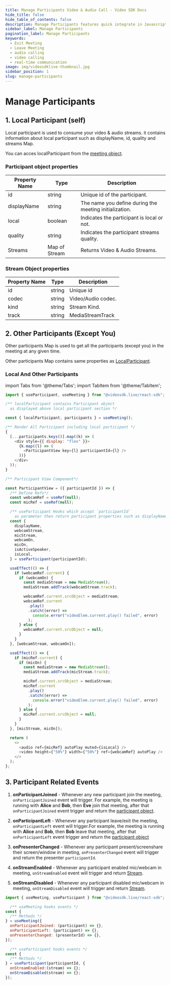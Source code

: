 ```yaml
---
title: Manage Participants Video & Audio Call - Video SDK Docs
hide_title: false
hide_table_of_contents: false
description: Manage Participants features quick integrate in Javascript, React JS, Android, IOS, React Native, Flutter with Video SDK to add live video & audio conferencing to your applications.
sidebar_label: Manage Participants
pagination_label: Manage Participants
keywords:
  - Exit Meeting
  - Leave Meeting
  - audio calling
  - video calling
  - real-time communication
image: img/videosdklive-thumbnail.jpg
sidebar_position: 1
slug: manage-participants
---
```


# Manage Participants

## 1. Local Participant (self)

Local participant is used to consume your video & audio streams.
it contains information about local participant such as displayName, id, quality and streams Map.

You can acces localParticipant from the [meeting object](/react/guide/video-and-audio-calling-api-sdk/features/start-join-meeting#2-initialization).

### Participant object properties

| Property Name | Type          | Description                                            |
| ------------- | ------------- | ------------------------------------------------------ |
| id            | string        | Unique id of the participant.                          |
| displayName   | string        | The name you define during the meeting initialization. |
| local         | boolean       | Indicates the participant is local or not.             |
| quality       | string        | Indicates the participant streams quality.             |
| Streams       | Map of Stream | Returns Video & Audio Streams.                         |

### Stream Object properties

| Property Name | Type   | Description        |
| ------------- | ------ | ------------------ |
| id            | string | Unique id          |
| codec         | string | Video/Audio codec. |
| kind          | string | Stream Kind.       |
| track         | string | MediaStreamTrack   |

## 2. Other Participants (Except You)

Other participants Map is used to get all the participants (except you) in the meeting at any given time.

Other participants Map contains same properties as [LocalParticipant](/react/guide/video-and-audio-calling-api-sdk/features/manage-participants#localparticipant-object-properties).

### Local And Other Participants

import Tabs from '@theme/Tabs';
import TabItem from '@theme/TabItem';

```js
import { useParticipant, useMeeting } from "@videosdk.live/react-sdk";

/** localParticipant contains Participant object
  as displayed above local participant section */

const { localParticipant, participants } = useMeeting();

/** Render All Participant including local participant */
{
  [...participants.keys()].map((k) => (
    <div style={{ display: "flex" }}>
      {k.map((l) => (
        <ParticipantView key={l} participantId={l} />
      ))}
    </div>
  ));
}

/** Participant View Component*/

const ParticipantView = ({ participantId }) => {
  /** Define Refs*/
  const webcamRef = useRef(null);
  const micRef = useRef(null);

  /** useParticipant Hooks which accept `participantId`
    as parameter then return participant properties such as displayName, webcamOn, micOn etc.  */
  const {
    displayName,
    webcamStream,
    micStream,
    webcamOn,
    micOn,
    isActiveSpeaker,
    isLocal,
  } = useParticipant(participantId);

  useEffect(() => {
    if (webcamRef.current) {
      if (webcamOn) {
        const mediaStream = new MediaStream();
        mediaStream.addTrack(webcamStream.track);

        webcamRef.current.srcObject = mediaStream;
        webcamRef.current
          .play()
          .catch((error) =>
            console.error("videoElem.current.play() failed", error)
          );
      } else {
        webcamRef.current.srcObject = null;
      }
    }
  }, [webcamStream, webcamOn]);

  useEffect(() => {
    if (micRef.current) {
      if (micOn) {
        const mediaStream = new MediaStream();
        mediaStream.addTrack(micStream.track);

        micRef.current.srcObject = mediaStream;
        micRef.current
          .play()
          .catch((error) =>
            console.error("videoElem.current.play() failed", error)
          );
      } else {
        micRef.current.srcObject = null;
      }
    }
  }, [micStream, micOn]);

  return (
    <>
      <audio ref={micRef} autoPlay muted={isLocal} />
      <video height={"50%"} width={"50%"} ref={webcamRef} autoPlay />
    </>
  );
};
```

## 3. Participant Related Events

1. **onParticipantJoined** - Whenever any new participant join the meeting, `onParticipantJoined` event will trigger. For example, the meeting is running with **Alice** and **Bob**, then **Eve** join that meeting, after that `onParticipantJoined` event trigger and return the [participant object](/react/guide/video-and-audio-calling-api-sdk/features/manage-participants#participant-object-properties).

2. **onParticipantLeft** - Whenever any participant leave/exit the meeting, `onParticipantLeft` event will trigger.For example, the meeting is running with **Alice** and **Bob**, then **Bob** leave that meeting, after that `onParticipantLeft` event trigger and return the [participant object](/react/guide/video-and-audio-calling-api-sdk/features/manage-participants#participant-object-properties)

3. **onPresenterChanged** - Whenever any participant present/screenshare their screen/window in meeting, `onPresenterChanged` event will trigger and return the presenter `participantId`.

4. **onStreamEnabled** - Whenever any participant enabled mic/webcam in meeting, `onStreamEnabled` event will trigger and return [Stream](/react/guide/video-and-audio-calling-api-sdk/features/manage-participants#streams-map-properties).

5. **onStreamDisabled** - Whenever any participant disabled mic/webcam in meeting, `onStreamDisabled` event will trigger and return [Stream](/react/guide/video-and-audio-calling-api-sdk/features/manage-participants#streams-map-properties).

```js
import { useMeeting, useParticipant } from "@videosdk.live/react-sdk";

  /** useMeeting hooks events */
const {
  /** Methods */
} = useMeeting({
  onParticipantJoined: (participant) => {},
  onParticipantLeft: (participant) => {},
  onPresenterChanged: (presenterId) => {},
});

  /** useParticipant hooks events */
const {
  /** Methods */
} = useParticipant(participantId, {
  onStreamEnabled:(stream) => {};
  onStreamDisabled(stream) => {};
});
```
